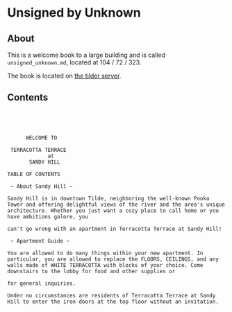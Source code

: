 # Unsigned by Unknown

## About
This is a welcome book to a large building and is called `unsigned_unknown.md`, located at 104 / 72 / 323.

The book is located on [the tilder server](https://mc.tildeverse.org).

## Contents
```




      WELCOME TO

 TERRACOTTA TERRACE
             at
       SANDY HILL

TABLE OF CONTENTS

 ~ About Sandy Hill ~

Sandy Hill is in downtown Tilde, neighboring the well-known Pooka Tower and offering delightful views of the river and the area's unique architecture. Whether you just want a cozy place to call home or you have ambitions galore, you

can't go wrong with an apartment in Terracotta Terrace at Sandy Hill!

 ~ Apartment Guide ~

You are allowed to do many things within your new apartment. In particular, you are allowed to replace the FLOORS, CEILINGS, and any walls made of WHITE TERRACOTTA with blocks of your choice. Come downstairs to the lobby for food and other supplies or

for general inquiries.

Under no circumstances are residents of Terracotta Terrace at Sandy Hill to enter the iron doors at the top floor without an invitation.
```